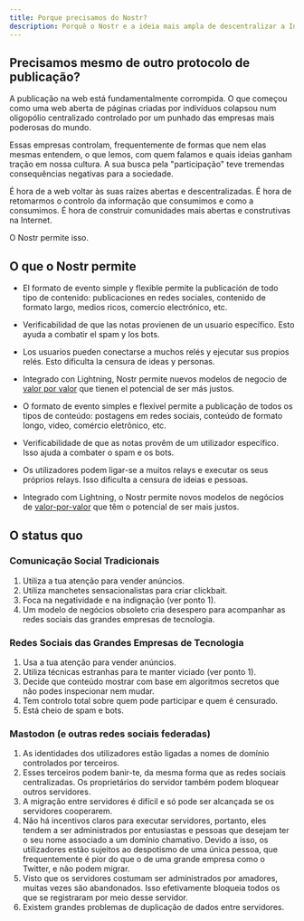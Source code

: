 ```yaml
---
title: Porque precisamos do Nostr?
description: Porquê o Nostr e a ideia mais ampla de descentralizar a Internet são conceitos importantes.
---
```


## Precisamos mesmo de outro protocolo de publicação?

A publicação na web está fundamentalmente corrompida. O que começou como uma web aberta de páginas criadas por indivíduos colapsou num oligopólio centralizado controlado por um punhado das empresas mais poderosas do mundo.

Essas empresas controlam, frequentemente de formas que nem elas mesmas entendem, o que lemos, com quem falamos e quais ideias ganham tração em nossa cultura. A sua busca pela "participação" teve tremendas consequências negativas para a sociedade.

É hora de a web voltar às suas raízes abertas e descentralizadas. É hora de retomarmos o controlo da informação que consumimos e como a consumimos. É hora de construir comunidades mais abertas e construtivas na Internet.

O Nostr permite isso.

## O que o Nostr permite

-   El formato de evento simple y flexible permite la publicación de todo tipo de contenido: publicaciones en redes sociales, contenido de formato largo, medios ricos, comercio electrónico, etc.
-   Verificabilidad de que las notas provienen de un usuario específico. Esto ayuda a combatir el spam y los bots.
-   Los usuarios pueden conectarse a muchos relés y ejecutar sus propios relés. Esto dificulta la censura de ideas y personas.
-   Integrado con Lightning, Nostr permite nuevos modelos de negocio de [valor por valor](https://value4value.info/) que tienen el potencial de ser más justos.

-    O formato de evento simples e flexível permite a publicação de todos os tipos de conteúdo: postagens em redes sociais, conteúdo de formato longo, video, comércio eletrônico, etc.
-    Verificabilidade de que as notas provêm de um utilizador específico. Isso ajuda a combater o spam e os bots.
-    Os utilizadores podem ligar-se a muitos relays e executar os seus próprios relays. Isso dificulta a censura de ideias e pessoas.
-    Integrado com Lightning, o Nostr permite novos modelos de negócios de [valor-por-valor](https://value4value.info/) que têm o potencial de ser mais justos.

## O status quo

### Comunicação Social Tradicionais

1.  Utiliza a tua atenção para vender anúncios.
1.  Utiliza manchetes sensacionalistas para criar clickbait.
1.  Foca na negatividade e na indignação (ver ponto 1).
1.  Um modelo de negócios obsoleto cria desespero para acompanhar as redes sociais das grandes empresas de tecnologia.

### Redes Sociais das Grandes Empresas de Tecnologia

1. Usa a tua atenção para vender anúncios.
1. Utiliza técnicas estranhas para te manter viciado (ver ponto 1).
1. Decide que conteúdo mostrar com base em algoritmos secretos que não podes inspecionar nem mudar.
1. Tem controlo total sobre quem pode participar e quem é censurado.
1. Está cheio de spam e bots.

### Mastodon (e outras redes sociais federadas)

1. As identidades dos utilizadores estão ligadas a nomes de domínio controlados por terceiros.
1. Esses terceiros podem banir-te, da mesma forma que as redes sociais centralizadas. Os proprietários do servidor também podem bloquear outros servidores.
1. A migração entre servidores é difícil e só pode ser alcançada se os servidores cooperarem.
1. Não há incentivos claros para executar servidores, portanto, eles tendem a ser administrados por entusiastas e pessoas que desejam ter o seu nome associado a um domínio chamativo. Devido a isso, os utilizadores estão sujeitos ao despotismo de uma única pessoa, que frequentemente é pior do que o de uma grande empresa como o Twitter, e não podem migrar.
1. Visto que os servidores costumam ser administrados por amadores, muitas vezes são abandonados. Isso efetivamente bloqueia todos os que se registraram por meio desse servidor.
1. Existem grandes problemas de duplicação de dados entre servidores.
